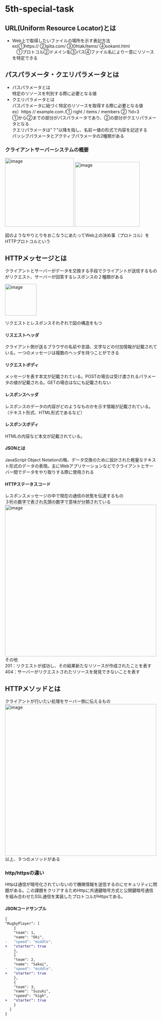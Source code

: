 # 5th-special-task    
## URL(Uniform Resource Locator)とは
- Web上で取得したいファイルの場所を示す表記方法  
ex)①https:// ②qiita.com/ ③Ohtak/items/ ④ookami.html   
&emsp;①プロトコル②ドメイン名③パス④ファイル名により一意にリソースを特定できる
## パスパラメータ・クエリパラメータとは
- パスパラメータとは  
  特定のリソースを判別する際に必要となる値
- クエリパラメータとは  
  パスパラメータに紐づく特定のリソースを取得する際に必要となる値  
  ex）https // example.com /① right / items / members ② ?id=3  
  ①から②までの部分がパスパラメータであり、②の部分がクエリパラメータとなる  
クエリパラメータは"？"以降を指し、名前＝値の形式で内容を記述する  
パッシブパラメータとアクティブパラメータの2種類がある
### クライアントサーバーシステムの概要
<img width="227" alt="image" src="https://github.com/Satoru-Oki/5th-special-task/assets/143796169/528e0de4-7588-4f95-bc67-f4356eeff001">    
<img width="214" alt="image" src="https://github.com/Satoru-Oki/5th-special-task/assets/143796169/ee97c69b-ed79-48ee-bb79-eb2a6efab950">  

図のようなやりとりをおこなうにあたってWeb上の決め事（プロトコル）をHTTPプロトコルという
## HTTPメッセージとは
クライアントとサーバーがデータを交換する手段でクライアントが送信するものがリクエスト、サーバーが回答するレスポンスの２種類がある  

<img width="104" alt="image" src="https://github.com/Satoru-Oki/5th-special-task/assets/143796169/d04f2403-c244-4fa5-bf56-de7f4b183852">  

リクエストとレスポンスそれぞれで図の構造をもつ
#### リスエストヘッダ
クライアント側が送るブラウザの名前や言語、文字などの付加情報が記載されている。一つのメッセージは複数のヘッダを持つことができる  
#### リクエストボディ  
メッセージを表す本文が記載されている。POSTの場合は受け渡されるパラメータの値が記載される。GETの場合はなにも記載されない  
#### レスポンスヘッダ  
レスポンスのデータの内容がどのようなものかを示す情報が記載されている。（テキスト形式、HTML形式であるなど）
#### レスポンスボディ  
HTMLの内容など本文が記載されている。
#### JSONとは
JavaScript Object Notationの略、データ交換のために設計された軽量なテキスト形式のデータの表現。主にWebアプリケーションなどでクライアントとサーバー間でデータをやり取りする際に使用される
#### HTTPステータスコード
レスポンスメッセージの中で現在の通信の状態を伝達するもの  
３桁の数字で表され先頭の数字で意味が分類されている  
<img width="500" alt="image" src="https://github.com/Satoru-Oki/5th-special-task/assets/143796169/958a3249-eb30-42db-82a4-39177d1a194a">  
その他  
201：リクエストが成功し、その結果新たなリソースが作成されたことを表す  
404：サーバーがリクエストされたリソースを発見できないことを表す  

## HTTPメソッドとは
クライアントが行いたい処理をサーバー側に伝えるもの  
<img width="500" alt="image" src="https://github.com/Satoru-Oki/5th-special-task/assets/143796169/d87c1613-6505-4816-bd70-8b4a1c321451">  
以上、９つのメソッドがある
### http/httpsの違い
Httpは通信が暗号化されていないので機微情報を送信するのにセキュリティに問題がある。この課題をクリアするためHttpに共通鍵暗号方式と公開鍵暗号通信を組み合わせたSSL通信を実装したプロトコルがHttpsである。
#### JSONコードサンプル
```diff json
{
"RugbyPlayer": [
    {
    "team": 1,
    "name": "Oki",
-   "speed": "middle",
+   "starter": true
    },
    {
    "team": 2,
    "name": "Sakai",
-   "speed": "middle",
+   "starter": true
    },
    {
    "team": 3,
    "name": "Suzuki",
    "speed": "high",
+   "starter": true
    }
  ]
}
```
